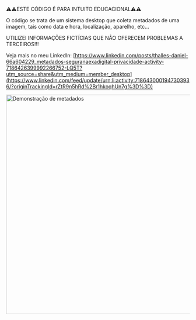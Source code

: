 ⚠️⚠️ESTE CÓDIGO É PARA INTUITO EDUCACIONAL⚠️⚠️

O código se trata de um sistema desktop que coleta metadados de uma imagem, tais como data e hora, localização, aparelho, etc...

UTILIZEI INFORMAÇÕES FICTÍCIAS QUE NÃO OFERECEM PROBLEMAS A TERCEIROS!!!

Veja mais no meu Linkedln: [https://www.linkedin.com/posts/thalles-daniel-66a604229_metadados-seguranaexadigital-privacidade-activity-7186426399992266752-LQ5T?utm_source=share&utm_medium=member_desktop](https://www.linkedin.com/feed/update/urn:li:activity:7186430001947303936/?originTrackingId=rZtR9n5hRd%2Br1hkoqhUn7g%3D%3D)

<img src="https://www.thallesdaniel.com/_next/image?url=https%3A%2F%2Fsa-east-1.graphassets.com%2Fclzr4f5680k6k07ls1ef24bcv%2Fcm049xq4v074p08lsqv0n7slq&w=640&q=75" alt="Demonstração de metadados" width="600">
